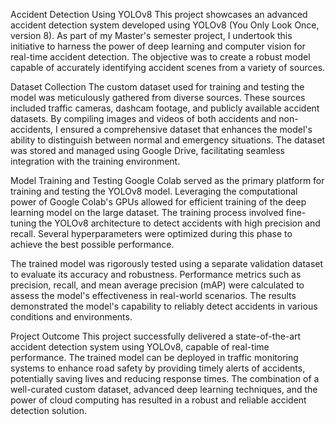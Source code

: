 Accident Detection Using YOLOv8
This project showcases an advanced accident detection system developed using YOLOv8 (You Only Look Once, version 8). As part of my Master's semester project, I undertook this initiative to harness the power of deep learning and computer vision for real-time accident detection. The objective was to create a robust model capable of accurately identifying accident scenes from a variety of sources.

Dataset Collection
The custom dataset used for training and testing the model was meticulously gathered from diverse sources. These sources included traffic cameras, dashcam footage, and publicly available accident datasets. By compiling images and videos of both accidents and non-accidents, I ensured a comprehensive dataset that enhances the model's ability to distinguish between normal and emergency situations. The dataset was stored and managed using Google Drive, facilitating seamless integration with the training environment.

Model Training and Testing
Google Colab served as the primary platform for training and testing the YOLOv8 model. Leveraging the computational power of Google Colab's GPUs allowed for efficient training of the deep learning model on the large dataset. The training process involved fine-tuning the YOLOv8 architecture to detect accidents with high precision and recall. Several hyperparameters were optimized during this phase to achieve the best possible performance.

The trained model was rigorously tested using a separate validation dataset to evaluate its accuracy and robustness. Performance metrics such as precision, recall, and mean average precision (mAP) were calculated to assess the model's effectiveness in real-world scenarios. The results demonstrated the model's capability to reliably detect accidents in various conditions and environments.

Project Outcome
This project successfully delivered a state-of-the-art accident detection system using YOLOv8, capable of real-time performance. The trained model can be deployed in traffic monitoring systems to enhance road safety by providing timely alerts of accidents, potentially saving lives and reducing response times. The combination of a well-curated custom dataset, advanced deep learning techniques, and the power of cloud computing has resulted in a robust and reliable accident detection solution.


